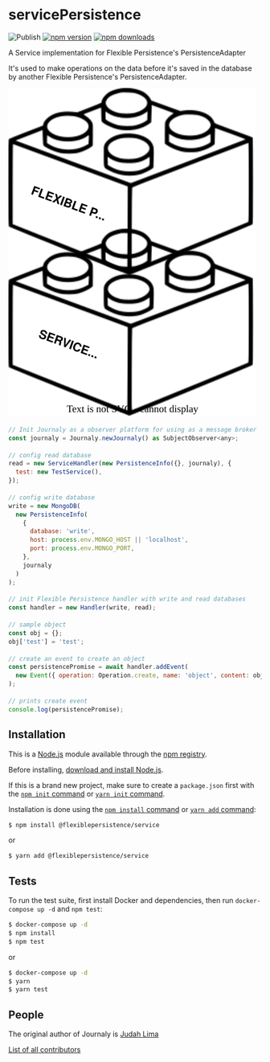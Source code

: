 # servicePersistence

![Publish](https://github.com/Judahh/servicePersistence/workflows/Publish/badge.svg)
[![npm version](https://badge.fury.io/js/@flexiblepersistence%2Fservice.svg)](https://badge.fury.io/js/@flexiblepersistence/service)
[![npm downloads](https://img.shields.io/npm/dt/@flexiblepersistence/service.svg)](https://img.shields.io/npm/dt/@flexiblepersistence/service.svg)

A Service implementation for Flexible Persistence's PersistenceAdapter

It's used to make operations on the data before it's saved in the database by another Flexible Persistence's PersistenceAdapter.

![Overview](./image/overview.svg)

```js
// Init Journaly as a observer platform for using as a message broker
const journaly = Journaly.newJournaly() as SubjectObserver<any>;

// config read database
read = new ServiceHandler(new PersistenceInfo({}, journaly), {
  test: new TestService(),
});

// config write database
write = new MongoDB(
  new PersistenceInfo(
    {
      database: 'write',
      host: process.env.MONGO_HOST || 'localhost',
      port: process.env.MONGO_PORT,
    },
    journaly
  )
);

// init Flexible Persistence handler with write and read databases
const handler = new Handler(write, read);

// sample object
const obj = {};
obj['test'] = 'test';

// create an event to create an object
const persistencePromise = await handler.addEvent(
  new Event({ operation: Operation.create, name: 'object', content: obj })
);

// prints create event
console.log(persistencePromise);
```

## Installation

This is a [Node.js](https://nodejs.org/en/) module available through the
[npm registry](https://www.npmjs.com/).

Before installing,
[download and install Node.js](https://nodejs.org/en/download/).

If this is a brand new project, make sure to create a `package.json` first with
the [`npm init` command](https://docs.npmjs.com/creating-a-package-json-file) or
[`yarn init` command](https://classic.yarnpkg.com/en/docs/cli/init/).

Installation is done using the
[`npm install` command](https://docs.npmjs.com/getting-started/installing-npm-packages-locally)
or [`yarn add` command](https://classic.yarnpkg.com/en/docs/cli/add):

```bash
$ npm install @flexiblepersistence/service
```

or

```bash
$ yarn add @flexiblepersistence/service
```

## Tests

To run the test suite, first install Docker and dependencies, then run
`docker-compose up -d` and `npm test`:

```bash
$ docker-compose up -d
$ npm install
$ npm test
```

or

```bash
$ docker-compose up -d
$ yarn
$ yarn test
```

## People

The original author of Journaly is [Judah Lima](https://github.com/Judahh)

[List of all contributors](https://github.com/Judahh/servicePersistence/graphs/contributors)
